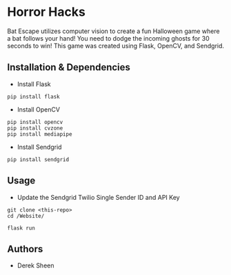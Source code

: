 # Horror Hacks

Bat Escape utilizes computer vision to create a fun Halloween game where a bat follows your hand! You need to dodge the incoming ghosts for 30 seconds to win! This game was created using Flask, OpenCV, and Sendgrid.

## Installation & Dependencies

- Install Flask

```
pip install flask
```

- Install OpenCV

```
pip install opencv
pip install cvzone
pip install mediapipe
```

- Install Sendgrid

```
pip install sendgrid
```

## Usage

- Update the Sendgrid Twilio Single Sender ID and API Key

```
git clone <this-repo>
cd /Website/

flask run
```

## Authors

- Derek Sheen
